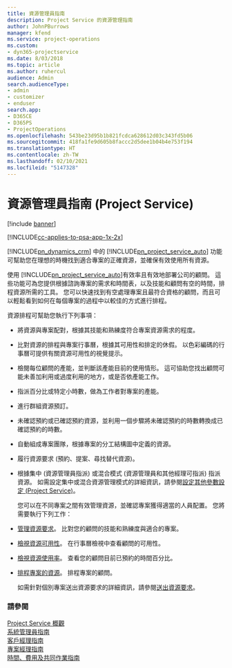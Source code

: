 ```yaml
---
title: 資源管理員指南
description: Project Service 的資源管理指南
author: JohnPBurrows
manager: kfend
ms.service: project-operations
ms.custom:
- dyn365-projectservice
ms.date: 8/03/2018
ms.topic: article
ms.author: ruhercul
audience: Admin
search.audienceType:
- admin
- customizer
- enduser
search.app:
- D365CE
- D365PS
- ProjectOperations
ms.openlocfilehash: 543be23d95b1b821fcdca628612d03c343fd5b06
ms.sourcegitcommit: 418fa1fe9d605b8faccc2d5dee1b04b4e753f194
ms.translationtype: HT
ms.contentlocale: zh-TW
ms.lasthandoff: 02/10/2021
ms.locfileid: "5147328"
---
```

# <a name="resource-manager-guide-project-service"></a>資源管理員指南 (Project Service)

[!include [banner](../includes/psa-now-project-operations.md)]

[!INCLUDE[cc-applies-to-psa-app-1x-2x](../includes/cc-applies-to-psa-app-1x-2x.md)]

[!INCLUDE[pn_dynamics_crm](../includes/pn-dynamics-crm.md)] 中的 [!INCLUDE[pn_project_service_auto](../includes/pn-project-service-auto.md)] 功能可幫助您在理想的時機找到適合專案的正確資源，並確保有效使用所有資源。  
  
 使用 [!INCLUDE[pn_project_service_auto](../includes/pn-project-service-auto.md)]有效率且有效地部署公司的顧問。 這些功能可為您提供根據諮詢專案的需求和時間表，以及技能和顧問有空的時間，排程資源所需的工具。 您可以快速找到有空處理專案且最符合資格的顧問，而且可以輕鬆看到如何在每個專案的過程中以較佳的方式進行排程。  
  
 資源排程可幫助您執行下列事項：  
  
- 將資源與專案配對，根據其技能和熟練度符合專案資源需求的程度。  
  
- 比對資源的排程與專案行事曆，根據其可用性和排定的休假。 以色彩編碼的行事曆可提供有關資源可用性的視覺提示。  
  
- 檢閱每位顧問的產能，並判斷該產能目前的使用情形。 這可協助您找出顧問可能未善加利用或過度利用的地方，或是否依產能工作。  
  
- 指派百分比或特定小時數，做為工作者對專案的產能。  
  
- 進行群組資源預訂。  
  
- 未確認預約或已確認預約資源，並利用一個步驟將未確認預約的時數轉換成已確認預約的時數。  
  
- 自動組成專案團隊，根據專案的分工結構圖中定義的資源。  
  
- 履行資源要求 (預約、提案、尋找替代資源)。  
  
- 根據集中 (資源管理員指派) 或混合模式 (資源管理員和其他經理可指派) 指派資源。 如需設定集中或混合資源管理模式的詳細資訊，請參閱[設定其他參數設定 (Project Service)](../psa/configure-additional-parameters-settings.md)。  
  
  您可以在不同專案之間有效管理資源，並確認專案獲得適當的人員配置。 您將需要執行下列工作：  
  
- [管理資源要求](../psa/manage-resource-requests.md)。 比對您的顧問的技能和熟練度與適合的專案。  
  
- [檢視資源可用性](../psa/view-resource-availability.md)。 在行事曆檢視中查看顧問的可用性。  
  
- [檢視資源使用率](../psa/view-resource-utilization.md)。 查看您的顧問目前已預約的時間百分比。  
  
- [排程專案的資源](../psa/schedule-resources-project.md)。 排程專案的顧問。  
  
  如需針對個別專案送出資源要求的詳細資訊，請參閱[送出資源要求](../psa/submit-resource-requests.md)。  
  
### <a name="see-also"></a>請參閱  
 [Project Service 概觀](../psa/overview.md)   
 [系統管理員指南](../psa/admin-guide.md)   
 [客戶經理指南](../psa/account-manager-guide.md)   
 [專案經理指南](../psa/project-manager-guide.md)   
 [時間、費用及共同作業指南](../psa/time-expense-collaboration-guide.md)
